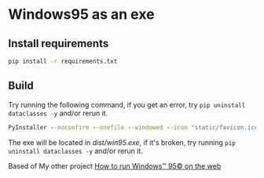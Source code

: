 # Windows95 as an exe

## Install requirements

```bat
pip install -r requirements.txt
```

## Build

Try running the following command, if you get an error, try `pip uninstall dataclasses -y` and/or rerun it.

```bat
PyInstaller --noconfirm --onefile --windowed --icon "static/favicon.ico" --add-data "index.html;." --add-data "static/*;static" main.py -n win95
```

The exe will be located in _dist/win95.exe_, if it's broken, try running `pip uninstall dataclasses -y` and/or rerun it.

Based of My other project [How to run Windows™ 95© on the web](https://github.com/donno2048/win95)
